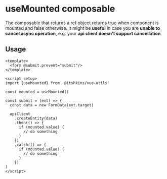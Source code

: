 # useMounted composable

The composable that returns a ref object returns true when component is mounted and false otherwise.
It might be __useful__ in case you are __unable to cancel async operation__, e.g. your __api client doesn't support cancellation__.

## Usage

```vue
<template>
  <form @submit.prevent="submit"/>
</template>

<script setup>
import {useMounted} from '@itshkins/vue-utils'

const mounted = useMounted()

const submit = (evt) => {
  const data = new FormData(evt.target)

  apiClient
    .createEntity(data)
    .then(() => {
      if (mounted.value) {
        // do something
      }
    })
    .catch(() => {
      if (mounted.value) {
        // do something
      }
    })
)
</script>
```
